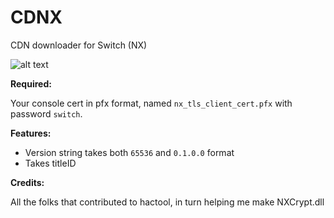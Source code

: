 # CDNX
CDN downloader for Switch (NX)

![alt text](https://i.imgur.com/makUBiU.png?2 "CDNX")

**Required:**

Your console cert in pfx format, named `nx_tls_client_cert.pfx` with password `switch`. 

**Features:**
 *  Version string takes both `65536` and `0.1.0.0` format
 * Takes titleID

**Credits:**
 
 All the folks that contributed to hactool, in turn helping me make NXCrypt.dll